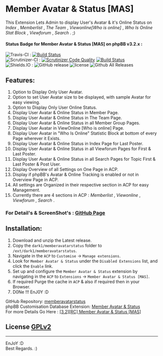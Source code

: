 # Member Avatar & Status [MAS]
   
This Extension Lets Admin to display User's Avatar & it's Online Status on *Index* , *Memberlist* , *The Team* , *Viewonline[Who is online]* , *Who Is Online Stat Block* , *Viewforum* , *Search* .  ;)   
   
   
#### Status Badge for Member Avatar & Status [MAS] on phpBB v3.2.x :   
![Travis-CI](https://img.shields.io/badge/Travis-CI-8000FF.svg) : [![Build Status](https://travis-ci.com/dark-1/memberavatarstatus.svg?branch=master)](https://travis-ci.com/dark-1/memberavatarstatus)   
![Scrutinizer-CI](https://img.shields.io/badge/Scrutinizer-CI-8000FF.svg) : [![Scrutinizer Code Quality](https://scrutinizer-ci.com/g/dark-1/memberavatarstatus/badges/quality-score.png?b=master)](https://scrutinizer-ci.com/g/dark-1/memberavatarstatus/?branch=master) [![Build Status](https://scrutinizer-ci.com/g/dark-1/memberavatarstatus/badges/build.png?b=master)](https://scrutinizer-ci.com/g/dark-1/memberavatarstatus/build-status/master)   
![Shields.IO](https://img.shields.io/badge/Shields-IO-8000FF.svg?style=flat-square) : ![GitHub release](https://img.shields.io/github/release/dark-1/memberavatarstatus.svg?style=flat-square) ![license](https://img.shields.io/github/license/dark-1/memberavatarstatus.svg?style=flat-square) ![Github All Releases](https://img.shields.io/github/downloads/dark-1/memberavatarstatus/total.svg?style=flat-square)   
   
   
## **Features:**   
   
1. Option to Display Only User Avatar.   
2. Option to set User Avatar size to be displayed, with sample Avatar for easy viewing.   
3. Option to Display Only User Online Status.   
4. Display User Avatar & Online Status in Member Page.   
5. Display User Avatar & Online Status in The Team Page.   
6. Display User Avatar & Online Status in all Member Group Pages.   
7. Display User Avatar in ViewOnline [Who is online] Page.   
8. Display User Avatar in "Who Is Online" Statistic Block at bottom of every Page wherever it Exists.   
9. Display User Avatar & Online Status in Index Page for Last Poster.   
10. Display User Avatar & Online Status in all Viewforum Pages for First & Last Poster.   
11. Display User Avatar & Online Status in all Search Pages for Topic First & Last Poster & Post User.   
12. Display Overview of all Settings on One Page in ACP.   
13. Display if phpBB's Avatar & Online Tracking is enabled or not in Overview Page in ACP.   
14. All settings are Organized in their respective section in ACP for easy Management.   
15. Currently there are 4 sections in ACP : *Memberlist* ,  *Viewonline* , *Viewforum* , *Search* .   
   
   
### For Detail's & ScreenShot's : [GitHub Page](https://dark-1.github.io/memberavatarstatus/)
   
   
## **Installation:**   
   
1. Download and unzip the Latest release.   
2. Copy the `dark1/memberavatarstatus` folder to `/ext/dark1/memberavatarstatus`.   
3. Navigate in the `ACP` to `Customise` -> `Manage extensions`.   
4. Look for `Member Avatar & Status` under the `Disabled Extensions` list, and click the `Enable` link.   
5. Set up and configure the `Member Avatar & Status` extension by navigating in the `ACP` to `Extensions` -> `Member Avatar & Status [MAS]`.   
6. If required Purge the cache in `ACP` & also if required then in your Browser.   
7. D0Ne !!! EnJ0Y  :D   
   
   
GitHub Repository: [memberavatarstatus](https://github.com/dark-1/memberavatarstatus)   
phpBB Customisation Database Extension: [Member Avatar & Status](https://www.phpbb.com/customise/db/extension/member_avatar_status/)   
For more Details Go Here : [[3.2][RC] Member Avatar & Status [MAS]](https://www.phpbb.com/community/viewtopic.php?t=2474156)   
   
## License  [GPLv2](license.txt)
   
--------------   
EnJoY  :D   
Best Regards.  :)   
   